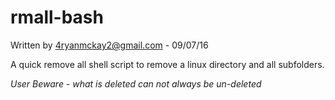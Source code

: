 # rmall-bash

Written by 4ryanmckay2@gmail.com - 09/07/16

A quick remove all shell script to remove a linux directory and all subfolders.

*User Beware - what is deleted can not always be un-deleted*

